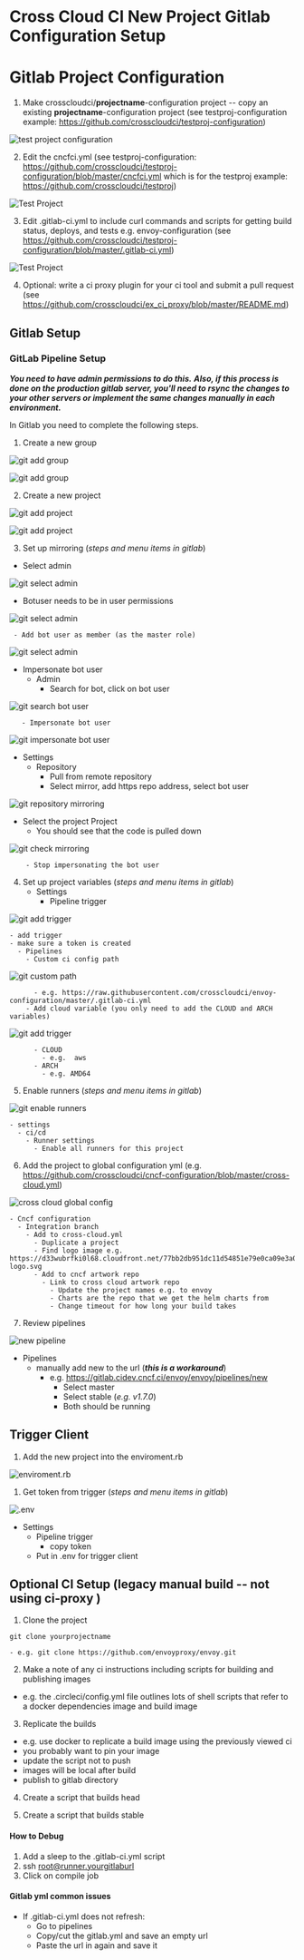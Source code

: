 # Cross Cloud CI New Project Gitlab Configuration Setup

# Gitlab Project Configuration #
1. Make crosscloudci/**projectname**-configuration project -- copy an existing **projectname**-configuration project (see testproj-configuration example: https://github.com/crosscloudci/testproj-configuration) 

![test project configuration](https://raw.githubusercontent.com/crosscloudci/crosscloudci/master/testproj-configuration.png "testproj configuration")

2. Edit the cncfci.yml (see testproj-configuration: https://github.com/crosscloudci/testproj-configuration/blob/master/cncfci.yml which is for the testproj example: https://github.com/crosscloudci/testproj)

![Test Project](https://raw.githubusercontent.com/crosscloudci/crosscloudci/master/testprojectcncfciyml.png "Test Project cncfci.yml YML")

3. Edit .gitlab-ci.yml to include curl commands and scripts for getting build status, deploys, and tests e.g. envoy-configuration (see https://github.com/crosscloudci/testproj-configuration/blob/master/.gitlab-ci.yml)

![Test Project](https://raw.githubusercontent.com/crosscloudci/crosscloudci/master/testprojectgitlabyml.png "Test Project gitlab-ci.yml YML")

4. Optional: write a ci proxy plugin for your ci tool and submit a pull request (see https://github.com/crosscloudci/ex_ci_proxy/blob/master/README.md)

## Gitlab Setup
### GitLab Pipeline Setup
***You need to have admin permissions to do this.***
***Also, if this process is done on the production gitlab server, you'll need to rsync the changes to your other servers or implement the same changes manually in each environment.***

In Gitlab you need to complete the following steps.
 1. Create a new group
 
![git add group](https://raw.githubusercontent.com/crosscloudci/crosscloudci/master/gitlab-add-group.png "gitlab add group")
 
![git add group](https://raw.githubusercontent.com/crosscloudci/crosscloudci/master/gitlab-add-group-new.png "gitlab add group")
 
 2. Create a new project
 
![git add project](https://raw.githubusercontent.com/crosscloudci/crosscloudci/master/gitlab-add-project.png "gitlab add project")

![git add project](https://raw.githubusercontent.com/crosscloudci/crosscloudci/master/gitlab-add-project-new.png "gitlab add project")

 3. Set up mirroring (*steps and menu items in gitlab*)
   - Select admin
   
![git select admin](https://raw.githubusercontent.com/crosscloudci/crosscloudci/master/gitlab-project-admin.png "gitlab select admin")
 
   - Botuser needs to be in user permissions
    
![git select admin](https://raw.githubusercontent.com/crosscloudci/crosscloudci/master/gitlab-manage-access.png "gitlab select admin")
    
     - Add bot user as member (as the master role)
     
![git select admin](https://raw.githubusercontent.com/crosscloudci/crosscloudci/master/gitlab-add-bot-user.png "gitlab select admin")

   - Impersonate bot user
     - Admin
       - Search for bot, click on bot user

![git search bot user](https://raw.githubusercontent.com/crosscloudci/crosscloudci/master/gitlab-search-bot-user.png "gitlab search bot user")
	    
       - Impersonate bot user
	    
![git impersonate bot user](https://raw.githubusercontent.com/crosscloudci/crosscloudci/master/gitlab-impersonate-bot.png "gitlab impersonate bot user")	    
	    
   - Settings
     - Repository
       - Pull from remote repository
       - Select mirror, add https repo address, select bot user

![git repository mirroring ](https://raw.githubusercontent.com/crosscloudci/crosscloudci/master/gitlab-repository-mirroring.png "gitlab repository mirroring")
	    
   - Select the project Project
        - You should see that the code is pulled down
        
![git check mirroring ](https://raw.githubusercontent.com/crosscloudci/crosscloudci/master/gitlab-check-project-mirror.png "gitlab check mirroring")

        - Stop impersonating the bot user
4. Set up project variables (*steps and menu items in gitlab*)
    - Settings
        - Pipeline trigger

![git add trigger ](https://raw.githubusercontent.com/crosscloudci/crosscloudci/master/gitlab-add-pipeline-trigger.png "gitlab add trigger")

    - add trigger
    - make sure a token is created
      - Pipelines 
        - Custom ci config path

![git custom path ](https://raw.githubusercontent.com/crosscloudci/crosscloudci/master/gitlab-add-custom-gitlabciyml.png "gitlab custom path")
	    
          - e.g. https://raw.githubusercontent.com/crosscloudci/envoy-configuration/master/.gitlab-ci.yml
        - Add cloud variable (you only need to add the CLOUD and ARCH variables)

![git add trigger ](https://raw.githubusercontent.com/crosscloudci/crosscloudci/master/gitlab-add-secrets.png "gitlab add trigger")

          - CLOUD
            - e.g.  aws
          - ARCH
            - e.g. AMD64
5. Enable runners (*steps and menu items in gitlab*)

![git enable runners ](https://raw.githubusercontent.com/crosscloudci/crosscloudci/master/gitlab-enable-runners.png "gitlab enable runners")

    - settings
      - ci/cd
        - Runner settings
          - Enable all runners for this project
6. Add the project to global configuration yml (e.g. https://github.com/crosscloudci/cncf-configuration/blob/master/cross-cloud.yml)

![cross cloud global config](https://github.com/crosscloudci/crosscloudci/blob/master/add-project-cross-cloud-yml.png "cross cloud global config")

    - Cncf configuration
      - Integration branch
        - Add to cross-cloud.yml
          - Duplicate a project
          - Find logo image e.g. https://d33wubrfki0l68.cloudfront.net/77bb2db951dc11d54851e79e0ca09e3a02b276fa/9c0b7/img/envoy-logo.svg
          - Add to cncf artwork repo
            - Link to cross cloud artwork repo
              - Update the project names e.g. to envoy 
              - Charts are the repo that we get the helm charts from
              - Change timeout for how long your build takes
7. Review pipelines

![new pipeline](https://raw.githubusercontent.com/crosscloudci/crosscloudci/master/gitlab-new-pipeline.png "new pipeline")

  - Pipelines
    - manually add new to the url (***this is a workaround***)
      - e.g. https://gitlab.cidev.cncf.ci/envoy/envoy/pipelines/new
        - Select master
        - Select stable (*e.g. v1.7.0*)
        - Both should be running

## Trigger Client
1. Add the new project into the enviroment.rb

![enviroment.rb](https://raw.githubusercontent.com/crosscloudci/crosscloudci/master/gitlab-add-project-enviromentrb.png " environment.rb")

1. Get token from trigger (*steps and menu items in gitlab*)

![.env](https://raw.githubusercontent.com/crosscloudci/crosscloudci/master/gitlab-env.png " .env")

  - Settings
    - Pipeline trigger
      - copy token
    - Put in .env for trigger client

## Optional CI Setup (legacy manual build -- not using ci-proxy )

1.  Clone the project

```
git clone yourprojectname
```	
```
- e.g. git clone https://github.com/envoyproxy/envoy.git
```

2.  Make a note of any ci instructions including
scripts for building and publishing images

- e.g. the .circleci/config.yml file outlines lots of shell scripts
that refer to a docker dependencies image and build image

3. Replicate the builds

- e.g. use docker to replicate a build image using the previously viewed ci 
- you probably want to pin your image
- update the script not to push 
- images will be local after build
- publish to gitlab directory

4. Create a script that builds head 

5. Create a script that builds stable

#### How to Debug
1. Add a sleep to the .gitlab-ci.yml script
2. ssh root@runner.yourgitlaburl
3. Click on compile job

#### Gitlab yml common issues
- If .gitlab-ci.yml does not refresh: 
  - Go to pipelines
  - Copy/cut the gitlab.yml and save an empty url
  - Paste the url in again and save it


